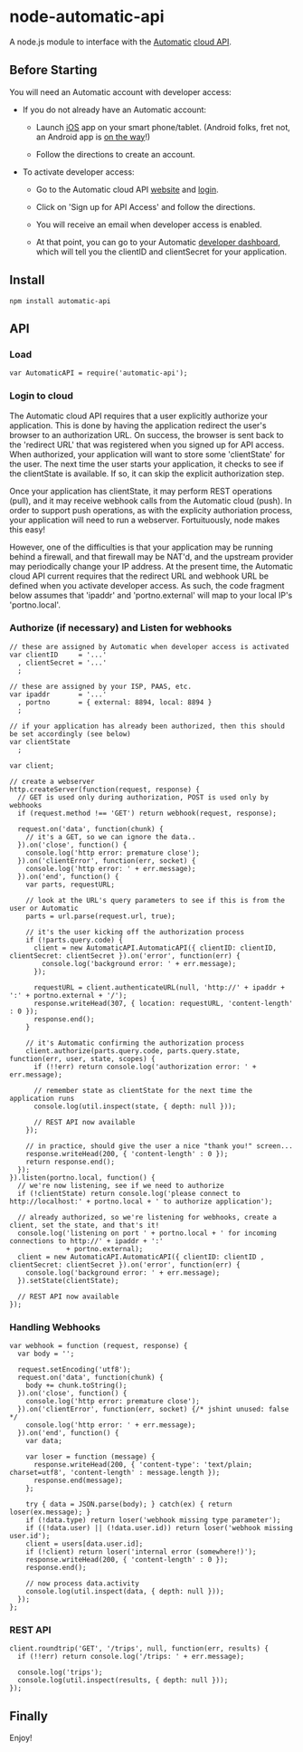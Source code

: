 node-automatic-api
==================

A node.js module to interface with the [Automatic](https://www.automatic.com/)
[cloud API](https://www.automatic.com/developer/).


Before Starting
---------------
You will need an Automatic account with developer access:

- If you do not already have an Automatic account:
    - Launch [iOS](https://itunes.apple.com/us/app/automatic/id596594365?mt=8) app on your smart phone/tablet.
(Android folks, fret not, an Android app is [on the way](http://blog.automatic.com/android-app-beta-program-update/)!)

    - Follow the directions to create an account.

- To activate developer access:
    - Go to the Automatic cloud API [website](https//www.automatic.com/developer)
and [login](https://www.automatic.com/accounts/login/?next=/developer/dashboard/).

    - Click on 'Sign up for API Access' and follow the directions.

    - You will receive an email when developer access is enabled.

    - At that point, you can go to your Automatic [developer dashboard](https://www.automatic.com/developer/dashboard/),
which will tell you the clientID and clientSecret for your application.


Install
-------

    npm install automatic-api

API
---

### Load

    var AutomaticAPI = require('automatic-api');

### Login to cloud

The Automatic cloud API requires that a user explicitly authorize your application.
This is done by having the application redirect the user's browser to an authorization URL.
On success, the browser is sent back to the 'redirect URL' that was registered when you signed up for API access.
When authorized,
your application will want to store some 'clientState' for the user.
The next time the user starts your application,
it checks to see if the clientState is available.
If so, it can skip the explicit authorization step.

Once your application has clientState, 
it may perform REST operations (pull), and it may receive webhook calls from the Automatic cloud (push).
In order to support push operations,
as with the explicity authoriation process,
your application will need to run a webserver.
Fortuituously, node makes this easy!

However,
one of the difficulties is that your application may be running behind a firewall,
and that firewall may be NAT'd,
and the upstream provider may periodically change your IP address.
At the present time,
the Automatic cloud API current requires that the redirect URL and webhook URL be defined when you activate developer access.
As such,
the code fragment below assumes that 'ipaddr' and 'portno.external' will map to your local IP's 'portno.local'.


### Authorize (if necessary) and Listen for webhooks

    // these are assigned by Automatic when developer access is activated
    var clientID     = '...'
      , clientSecret = '...'
      ;

    // these are assigned by your ISP, PAAS, etc.
    var ipaddr       = '...'
      , portno       = { external: 8894, local: 8894 }
      ;

    // if your application has already been authorized, then this should be set accordingly (see below)
    var clientState
      ;

    var client;

    // create a webserver
    http.createServer(function(request, response) {
      // GET is used only during authorization, POST is used only by webhooks
      if (request.method !== 'GET') return webhook(request, response);

      request.on('data', function(chunk) {
        // it's a GET, so we can ignore the data..
      }).on('close', function() {
        console.log('http error: premature close');
      }).on('clientError', function(err, socket) {
        console.log('http error: ' + err.message);
      }).on('end', function() {
        var parts, requestURL;

        // look at the URL's query parameters to see if this is from the user or Automatic
        parts = url.parse(request.url, true);

        // it's the user kicking off the authorization process
        if (!parts.query.code) {
          client = new AutomaticAPI.AutomaticAPI({ clientID: clientID, clientSecret: clientSecret }).on('error', function(err) {
            console.log('background error: ' + err.message);
          });

          requestURL = client.authenticateURL(null, 'http://' + ipaddr + ':' + portno.external + '/');
          response.writeHead(307, { location: requestURL, 'content-length' : 0 });
          response.end();
        }

        // it's Automatic confirming the authorization process
        client.authorize(parts.query.code, parts.query.state, function(err, user, state, scopes) {
          if (!!err) return console.log('authorization error: ' + err.message);

          // remember state as clientState for the next time the application runs
          console.log(util.inspect(state, { depth: null }));

          // REST API now available
        });

        // in practice, should give the user a nice "thank you!" screen...
        response.writeHead(200, { 'content-length' : 0 });
        return response.end();
      });
    }).listen(portno.local, function() {
      // we're now listening, see if we need to authorize
      if (!clientState) return console.log('please connect to http://localhost:' + portno.local + ' to authorize application');

      // already authorized, so we're listening for webhooks, create a client, set the state, and that's it!
      console.log('listening on port ' + portno.local + ' for incoming connections to http://' + ipaddr + ':'
                  + portno.external);
      client = new AutomaticAPI.AutomaticAPI({ clientID: clientID , clientSecret: clientSecret }).on('error', function(err) {
        console.log('background error: ' + err.message);
      }).setState(clientState);

      // REST API now available
    });

### Handling Webhooks

    var webhook = function (request, response) {
      var body = '';
    
      request.setEncoding('utf8');
      request.on('data', function(chunk) {
        body += chunk.toString();
      }).on('close', function() {
        console.log('http error: premature close');
      }).on('clientError', function(err, socket) {/* jshint unused: false */
        console.log('http error: ' + err.message);
      }).on('end', function() {
        var data;
    
        var loser = function (message) {
          response.writeHead(200, { 'content-type': 'text/plain; charset=utf8', 'content-length' : message.length });
          response.end(message);
        };
    
        try { data = JSON.parse(body); } catch(ex) { return loser(ex.message); }
        if (!data.type) return loser('webhook missing type parameter');
        if ((!data.user) || (!data.user.id)) return loser('webhook missing user.id');
        client = users[data.user.id];
        if (!client) return loser('internal error (somewhere!)');
        response.writeHead(200, { 'content-length' : 0 });
        response.end();
    
        // now process data.activity
        console.log(util.inspect(data, { depth: null }));
      });
    };

### REST API

    client.roundtrip('GET', '/trips', null, function(err, results) {
      if (!!err) return console.log('/trips: ' + err.message);

      console.log('trips');
      console.log(util.inspect(results, { depth: null }));
    });

Finally
-------

Enjoy!
